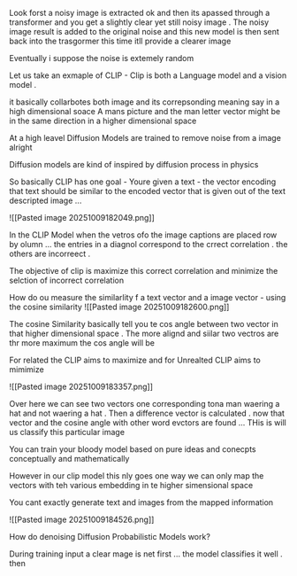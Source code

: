 
Look forst a noisy image is  extracted ok and then its apassed through a transformer and you get a slightly clear yet still noisy  image . The noisy image result is added to the original noise and this new model is then sent back into the trasgormer this time itll provide a clearer image 

Eventually i suppose the noise is extemely random 

Let us take an exmaple of CLIP - Clip is both a Language model and a vision model .


it basically collarbotes both image and its correpsonding meaning say in a high dimensional soace A mans picture and the man letter vector might be in the same direction in a higher dimensional space 


At a high leavel Diffusion Models are trained to remove noise from a image alright 

Diffusion models are kind of inspired by diffusion process in physics 

So basically CLIP has one goal - Youre given a text - the vector encoding that text should be similar to the encoded vector that is given out of the text descripted image ...

![[Pasted image 20251009182049.png]]


In the CLIP Model when the vetros ofo the image captions are placed row by olumn ... the entries in a diagnol correspond to the crrect correlation . the others are incorreect . 

The objective of clip is maximize this correct correlation and  minimize the selction of incorrect correlation 

How do ou measure the similarlity f a text vector and a image vector - using the cosine similarity 
![[Pasted image 20251009182600.png]]

The cosine Similarity basically tell you te cos angle between two vector in that higher  dimensional space . The more alignd and siilar two vectros are thr more maximum the cos angle will be 


For related the CLIP aims to maximize and for Unrealted CLIP aims to mimimize 

![[Pasted image 20251009183357.png]]


Over here we can see two vectors one corresponding tona man waering a hat and not waering a hat . Then a difference vector is calculated . now that vector and the cosine angle with other word evctors are found ... THis is will us classify this particular image 

You can train your bloody model based on pure ideas and conecpts conceptually and mathematically 

However in our clip model this nly goes one way we can only map the vectors with teh various embedding in te higher simensional space 


You cant exactly generate text and images from the mapped information 

![[Pasted image 20251009184526.png]]

How do denoising Diffusion Probabilistic Models work?

During training input a clear mage is net first ... the model classifies it well . then 